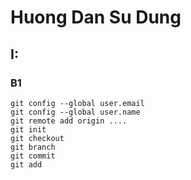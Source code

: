 # Huong Dan Su Dung
## I:
### B1
```
git config --global user.email
git config --global user.name 
git remote add origin ....
git init 
git checkout
git branch
git commit 
git add
```
